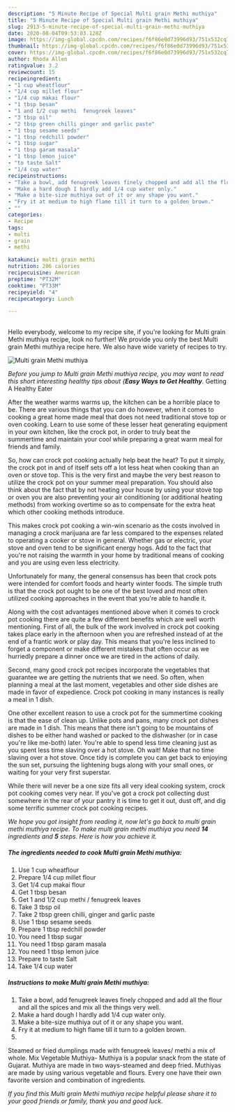 ```yaml
---
description: "5 Minute Recipe of Special Multi grain Methi muthiya"
title: "5 Minute Recipe of Special Multi grain Methi muthiya"
slug: 2913-5-minute-recipe-of-special-multi-grain-methi-muthiya
date: 2020-08-04T09:53:03.128Z
image: https://img-global.cpcdn.com/recipes/f6f86e0d73996d93/751x532cq70/multi-grain-methi-muthiya-recipe-main-photo.jpg
thumbnail: https://img-global.cpcdn.com/recipes/f6f86e0d73996d93/751x532cq70/multi-grain-methi-muthiya-recipe-main-photo.jpg
cover: https://img-global.cpcdn.com/recipes/f6f86e0d73996d93/751x532cq70/multi-grain-methi-muthiya-recipe-main-photo.jpg
author: Rhoda Allen
ratingvalue: 3.2
reviewcount: 15
recipeingredient:
- "1 cup wheatflour"
- "1/4 cup millet flour"
- "1/4 cup makai flour"
- "1 tbsp besan"
- "1 and 1/2 cup methi  fenugreek leaves"
- "3 tbsp oil"
- "2 tbsp green chilli ginger and garlic paste"
- "1 tbsp sesame seeds"
- "1 tbsp redchill powder"
- "1 tbsp sugar"
- "1 tbsp garam masala"
- "1 tbsp lemon juice"
- "to taste Salt"
- "1/4 cup water"
recipeinstructions:
- "Take a bowl, add fenugreek leaves finely chopped and add all the flour and all the spices and mix all the things very well."
- "Make a hard dough I hardly add 1/4 cup water only."
- "Make a bite-size muthiya out of it or any shape you want."
- "Fry it at medium to high flame till it turn to a golden brown."
- ""
categories:
- Recipe
tags:
- multi
- grain
- methi

katakunci: multi grain methi 
nutrition: 206 calories
recipecuisine: American
preptime: "PT32M"
cooktime: "PT33M"
recipeyield: "4"
recipecategory: Lunch

---
```

<br>
Hello everybody, welcome to my recipe site, if you're looking for Multi grain Methi muthiya recipe, look no further! We provide you only the best Multi grain Methi muthiya recipe here. We also have wide variety of recipes to try.
<br>


![Multi grain Methi muthiya](https://img-global.cpcdn.com/recipes/f6f86e0d73996d93/751x532cq70/multi-grain-methi-muthiya-recipe-main-photo.jpg)

<i>Before you jump to Multi grain Methi muthiya recipe, you may want to read this short interesting healthy tips about {<strong>Easy Ways to Get Healthy</strong>.</i>
Getting A Healthy Eater


After the weather warms warms up, the kitchen can be a horrible place to be. There are various things that you can do however, when it comes to cooking a great home made meal that does not need traditional stove top or oven cooking. Learn to use some of these lesser heat generating equipment in your own kitchen, like the crock pot, in order to truly beat the summertime and maintain your cool while preparing a great warm meal for friends and family.

So, how can crock pot cooking actually help beat the heat? To put it simply, the crock pot in and of itself sets off a lot less heat when cooking than an oven or stove top. This is the very first and maybe the very best reason to utilize the crock pot on your summer meal preparation. You should also think about the fact that by not heating your house by using your stove top or oven you are also preventing your air conditioning (or additional heating methods) from working overtime so as to compensate for the extra heat which other cooking methods introduce.

This makes crock pot cooking a win-win scenario as the costs involved in managing a crock marijuana are far less compared to the expenses related to operating a cooker or stove in general. Whether gas or electric, your stove and oven tend to be significant energy hogs. Add to the fact that you're not raising the warmth in your home by traditional means of cooking and you are using even less electricity.

Unfortunately for many, the general consensus has been that crock pots were intended for comfort foods and hearty winter foods.  The simple truth is that the crock pot ought to be one of the best loved and most often utilized cooking approaches in the event that you're able to handle it.  



Along with the cost advantages mentioned above when it comes to crock pot cooking there are quite a few different benefits which are well worth mentioning. First of all, the bulk of the work involved in crock pot cooking takes place early in the afternoon when you are refreshed instead of at the end of a frantic work or play day. This means that you're less inclined to forget a component or make different mistakes that often occur as we hurriedly prepare a dinner once we are tired in the actions of daily.

Second, many good crock pot recipes incorporate the vegetables that guarantee we are getting the nutrients that we need. So often, when planning a meal at the last moment, vegetables and other side dishes are made in favor of expedience. Crock pot cooking in many instances is really a meal in 1 dish.

One other excellent reason to use a crock pot for the summertime cooking is that the ease of clean up.  Unlike pots and pans, many crock pot dishes are made in 1 dish. This means that there isn't going to be mountains of dishes to be either hand washed or packed to the dishwasher (or in case you're like me-both) later. You're able to spend less time cleaning just as you spent less time slaving over a hot stove. Oh wait! Make that no time slaving over a hot stove. Once tidy is complete you can get back to enjoying the sun set, pursuing the lightening bugs along with your small ones, or waiting for your very first superstar.

While there will never be a one size fits all very ideal cooking system, crock pot cooking comes very near. If you've got a crock pot collecting dust somewhere in the rear of your pantry it is time to get it out, dust off, and dig some terrific summer crock pot cooking recipes.


<i>We hope you got insight from reading it, now let's go back to multi grain methi muthiya recipe. To make multi grain methi muthiya you need <strong>14</strong> ingredients and <strong>5</strong> steps. Here is how you achieve it.
</i>

##### The ingredients needed to cook Multi grain Methi muthiya:

1. Use 1 cup wheatflour
1. Prepare 1/4 cup millet flour
1. Get 1/4 cup makai flour
1. Get 1 tbsp besan
1. Get 1 and 1/2 cup methi / fenugreek leaves
1. Take 3 tbsp oil
1. Take 2 tbsp green chilli, ginger and garlic paste
1. Use 1 tbsp sesame seeds
1. Prepare 1 tbsp redchill powder
1. You need 1 tbsp sugar
1. You need 1 tbsp garam masala
1. You need 1 tbsp lemon juice
1. Prepare to taste Salt
1. Take 1/4 cup water


##### Instructions to make Multi grain Methi muthiya:

1. Take a bowl, add fenugreek leaves finely chopped and add all the flour and all the spices and mix all the things very well.
1. Make a hard dough I hardly add 1/4 cup water only.
1. Make a bite-size muthiya out of it or any shape you want.
1. Fry it at medium to high flame till it turn to a golden brown.
1. 


Steamed or fried dumplings made with fenugreek leaves/ methi a mix of whole. Mix Vegetable Muthiya- Muthiya is a popular snack from the state of Gujarat. Muthiya are made in two ways-steamed and deep fried. Muthiyas are made by using various vegetable and flours. Every one have their own favorite version and combination of ingredients. 

<i>If you find this Multi grain Methi muthiya recipe helpful please share it to your good friends or family, thank you and good luck.</i>
